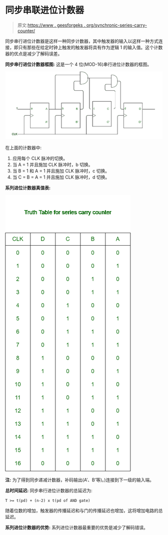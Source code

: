 # 同步串联进位计数器

> 原文:[https://www . geesforgeks . org/synchronic-series-carry-counter/](https://www.geeksforgeeks.org/synchronous-series-carry-counter/)

同步串行进位计数器是这样一种同步计数器，其中触发器的输入以这样一种方式连接，即只有那些在给定时钟上触发的触发器将具有作为逻辑 1 的输入值。这个计数器的优点是减少了解码误差。

**同步串行进位计数器框图:**
这是一个 4 位(MOD-16)串行进位计数器的框图。

![](img/f620129c703fad38aa93b9f74ce10497.png)

在上面的计数器中:

1.  应用每个 CLK 脉冲的切换。
2.  当 A = 1 并且施加 CLK 脉冲时，b 切换。
3.  当 B = 1 和 A = 1 并且施加 CLK 脉冲时，c 切换。
4.  当 C = B = A = 1 并且施加 CLK 脉冲时，d 切换。

**系列进位计数器真值表:**

![](img/83142a25543fac1ee48227b62c749e8f.png)

**注:**
为了得到同步递减计数器，补码输出(A’、B’等)。)连接到下一级的输入端。

**总时间延迟:**
同步串行进位计数器的总延迟为:

```
T >= t(pd) + (n-2) x t(pd of AND gate) 
```

随着位数的增加，触发器的传播延迟和与门的传播延迟也增加，这将增加电路的总延迟。

**系列进位计数器的优势:**
系列进位计数器最重要的优势是减少了解码错误。